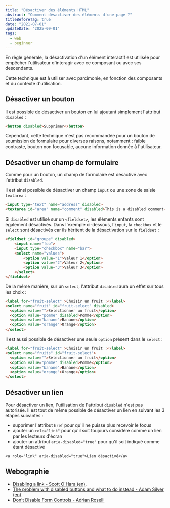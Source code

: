 ```yaml
---
title: "Désactiver des éléments HTML"
abstract: "Comment désactiver des éléments d'une page ?"
titleBeforeTag: true
date: "2021-07-01"
updateDate: "2025-09-01"
tags:
  - web
  - beginner
---
```


En règle générale, la désactivation d'un élément interactif est utilisée pour empêcher l'utilisateur d'interagir avec ce composant ou avec ses descendants.

Cette technique est à utiliser avec parcimonie, en fonction des composants et du contexte d'utilisation.

## Désactiver un bouton

Il est possible de désactiver un bouton en lui ajoutant simplement l'attribut `disabled`&nbsp;:

```html
<button disabled>Supprimer</button>
```

Cependant, cette technique n'est pas recommandée pour un bouton de soumission de formulaire pour diverses raisons, notamment : faible contraste, bouton non focusable, aucune information donnée à l'utilisateur.

## Désactiver un champ de formulaire

Comme pour un bouton, un champ de formulaire est désactivé avec l'attribut `disabled`.

Il est ainsi possible de désactiver un champ ``input`` ou une zone de saisie ``textarea``&nbsp;:
```html
<input type="text" name="address" disabled>
<textarea id="area" name="comment" disabled>This is a disabled comment</textarea>
```

Si `disabled` est utilisé sur un `<fieldset>`, les éléments enfants sont également désactivés. 
Dans l'exemple ci-dessous, l'``input``, la ``checkbox`` et le ``select`` sont désactivés car ils héritent de la désactivation sur le ``fieldset``&nbsp;:
```html
<fieldset id="groupe" disabled>
    <input name="foo"> 
    <input type="checkbox" name="bar"> 
    <select name="values"> 
        <option value="1">Valeur 1</option>
        <option value="2">Valeur 2</option>
        <option value="3">Valeur 3</option>        
    </select>
</fieldset>
```

De la même manière, sur un ``select``, l'attribut ``disabled`` aura un effet sur tous les choix&nbsp;:
```html
<label for="fruit-select" >Choisir un fruit :</label>
<select name="fruit" id="fruit-select" disabled>
  <option value="">Sélectionner un fruit</option>
  <option value="pomme" disabled>Pomme</option>
  <option value="banane">Banane</option>
  <option value="orange">Orange</option>
</select>
```

Il est aussi possible de désactiver une seule ``option`` présent dans le ``select``&nbsp;:
```html
<label for="fruit-select" >Choisir un fruit :</label>
<select name="fruits" id="fruit-select">
  <option value="">Sélectionner un fruit</option>
  <option value="pomme" disabled>Pomme</option>
  <option value="banane">Banane</option>
  <option value="orange">Orange</option>
</select>
```

## Désactiver un lien

Pour désactiver un lien, l'utilisation de l'attribut `disabled` n'est pas autorisée. Il est tout de même possible de désactiver un lien en suivant les 3 étapes suivantes&nbsp;: 
- supprimer l'attribut `href` pour qu'il ne puisse plus recevoir le focus
- ajouter un `role="link"` pour qu'il soit toujours considéré comme un lien par les lecteurs d'écran
- ajouter un attribut `aria-disabled="true"` pour qu'il soit indiqué comme étant désactivé  

<pre><code class="html">&lt;a role="link" aria-disabled="true"&gt;Lien désactivé&lt;/a&gt;</code></pre>

## Webographie
<ul>
  <li><a href="https://www.scottohara.me/blog/2021/05/28/disabled-links.html" hreflang="en">Disabling a link - Scott O'Hara (en)</a>.</li>
  <li><a href="https://adamsilver.io/blog/the-problem-with-disabled-buttons-and-what-to-do-instead/" hreflang="en">The problem with disabled buttons and what to do instead - Adam Silver (en)</a></li>
  <li><a href="https://adrianroselli.com/2024/02/dont-disable-form-controls.html" hreflang="en">Don’t Disable Form Controls - Adrian Roselli</a></li>
</ul>
